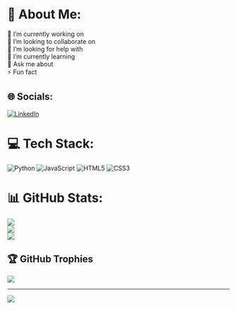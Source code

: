 # 💫 About Me:
🔭 I’m currently working on<br>👯 I’m looking to collaborate on<br>🤝 I’m looking for help with<br>🌱 I’m currently learning<br>💬 Ask me about<br>⚡ Fun fact


## 🌐 Socials:
[![LinkedIn](https://img.shields.io/badge/LinkedIn-%230077B5.svg?logo=linkedin&logoColor=white)]((https://www.linkedin.com/in/mfebriyudhi/)) 

# 💻 Tech Stack:
![Python](https://img.shields.io/badge/python-3670A0?style=for-the-badge&logo=python&logoColor=ffdd54) ![JavaScript](https://img.shields.io/badge/javascript-%23323330.svg?style=for-the-badge&logo=javascript&logoColor=%23F7DF1E) ![HTML5](https://img.shields.io/badge/html5-%23E34F26.svg?style=for-the-badge&logo=html5&logoColor=white) ![CSS3](https://img.shields.io/badge/css3-%231572B6.svg?style=for-the-badge&logo=css3&logoColor=white)
# 📊 GitHub Stats:
![](https://github-readme-stats.vercel.app/api?username=mfebriyudhi9&theme=dark&hide_border=false&include_all_commits=false&count_private=false)<br/>
![](https://github-readme-streak-stats.herokuapp.com/?user=mfebriyudhi9&theme=dark&hide_border=false)<br/>
![](https://github-readme-stats.vercel.app/api/top-langs/?username=mfebriyudhi9&theme=dark&hide_border=false&include_all_commits=false&count_private=false&layout=compact)

## 🏆 GitHub Trophies
![](https://github-profile-trophy.vercel.app/?username=mfebriyudhi9&theme=radical&no-frame=false&no-bg=true&margin-w=4)

---
[![](https://visitcount.itsvg.in/api?id=mfebriyudhi9&icon=0&color=0)](https://visitcount.itsvg.in)

<!-- Proudly created with GPRM ( https://gprm.itsvg.in ) -->
